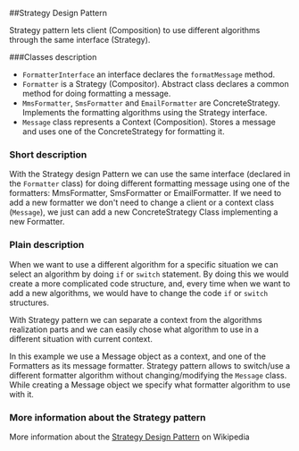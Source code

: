 ##Strategy Design Pattern

Strategy pattern lets client (Composition) to use different algorithms through the same interface (Strategy).

###Classes description

* `FormatterInterface` an interface declares the `formatMessage` method.
* `Formatter` is a Strategy (Compositor). Abstract class declares a common method for doing formatting a message.
* `MmsFormatter`, `SmsFormatter` and `EmailFormatter` are ConcreteStrategy. Implements the formatting algorithms using the Strategy interface.
* `Message` class represents a Context (Composition). Stores a message and uses one of the ConcreteStrategy for formatting it.

### Short description

With the Strategy design Pattern we can use the same interface (declared in the `Formatter` class) for doing different formatting message using one of the formatters: MmsFormatter, SmsFormatter or EmailFormatter.
If we need to add a new formatter we don't need to change a client or a context class (`Message`), we just can add a new ConcreteStrategy Class implementing a new Formatter.

### Plain description

When we want to use a different algorithm for a specific situation we can select an algorithm by doing `if` or `switch` statement.
By doing this we would create a more complicated code structure, and, every time when we want to add a new algorithms, we would have to change the code `if` or `switch` structures. 

With Strategy pattern we can separate a context from the algorithms realization parts and we can easily chose what algorithm to use in a different situation with current context.

In this example we use a Message object as a context, and one of the Formatters as its message formatter. Strategy pattern allows to switch/use a different formatter algorithm without changing/modifying the `Message` class. While creating a Message object we specify
what formatter algorithm to use with it.

### More information about the Strategy pattern

More information about the [Strategy Design Pattern](https://en.wikipedia.org/wiki/Strategy_pattern) on Wikipedia

